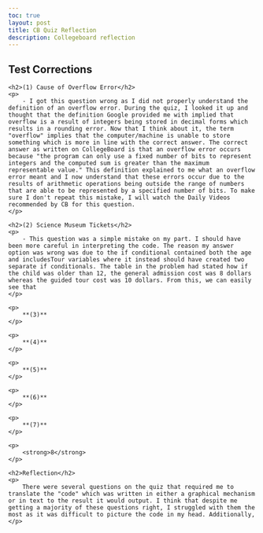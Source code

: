 ```yaml
---
toc: true
layout: post
title: CB Quiz Reflection
description: Collegeboard reflection
---
```


<div>
    <h2>Test Corrections</h2>

    <h2>(1) Cause of Overflow Error</h2>
    <p>
        - I got this question wrong as I did not properly understand the definition of an overflow error. During the quiz, I looked it up and thought that the definition Google provided me with implied that overflow is a result of integers being stored in decimal forms which results in a rounding error. Now that I think about it, the term "overflow" implies that the computer/machine is unable to store something which is more in line with the correct answer. The correct answer as written on CollegeBoard is that an overflow error occurs because "the program can only use a fixed number of bits to represent integers and the computed sum is greater than the maximum representable value." This definition explained to me what an overflow error meant and I now understand that these errors occur due to the results of arithmetic operations being outside the range of numbers that are able to be represented by a specified number of bits. To make sure I don't repeat this mistake, I will watch the Daily Videos recommended by CB for this question.
    </p>

    <h2>(2) Science Museum Tickets</h2>
    <p>
        - This question was a simple mistake on my part. I should have been more careful in interpreting the code. The reason my answer option was wrong was due to the if conditional contained both the age and includesTour variables where it instead should have created two separate if conditionals. The table in the problem had stated how if the child was older than 12, the general admission cost was 8 dollars whereas the guided tour cost was 10 dollars. From this, we can easily see that
    </p>

    <p>
        **(3)**
    </p>

    <p>
        **(4)**
    </p>

    <p>
        **(5)**
    </p>

    <p>
        **(6)**
    </p>

    <p>
        **(7)**
    </p>

    <p>
        <strong>8</strong>
    </p>

    <h2>Reflection</h2>
    <p>
        There were several questions on the quiz that required me to translate the "code" which was written in either a graphical mechanism or in text to the result it would output. I think that despite me getting a majority of these questions right, I struggled with them the most as it was difficult to picture the code in my head. Additionally,
    </p>
</div>
